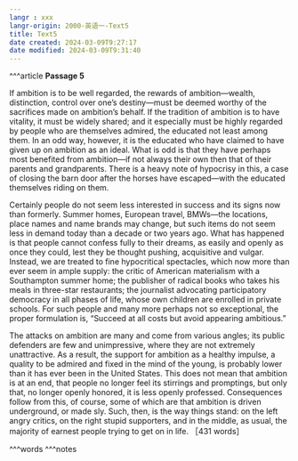```yaml
---
langr : xxx
langr-origin: 2000-英语一-Text5
title: Text5
date created: 2024-03-09T9:27:17
date modified: 2024-03-09T9:31:40
---
```


^^^article
**Passage 5**

If ambition is to be well regarded, the rewards of ambition—wealth, distinction, control over one’s destiny—must be deemed worthy of the sacrifices made on ambition’s behalf. If the tradition of ambition is to have vitality, it must be widely shared; and it especially must be highly regarded by people who are themselves admired, the educated not least among them. In an odd way, however, it is the educated who have claimed to have given up on ambition as an ideal. What is odd is that they have perhaps most benefited from ambition—if not always their own then that of their parents and grandparents. There is a heavy note of hypocrisy in this, a case of closing the barn door after the horses have escaped—with the educated themselves riding on them.

Certainly people do not seem less interested in success and its signs now than formerly. Summer homes, European travel, BMWs—the locations, place names and name brands may change, but such items do not seem less in demand today than a decade or two years ago. What has happened is that people cannot confess fully to their dreams, as easily and openly as once they could, lest they be thought pushing, acquisitive and vulgar. Instead, we are treated to fine hypocritical spectacles, which now more than ever seem in ample supply: the critic of American materialism with a Southampton summer home; the publisher of radical books who takes his meals in three-star restaurants; the journalist advocating participatory democracy in all phases of life, whose own children are enrolled in private schools. For such people and many more perhaps not so exceptional, the proper formulation is, “Succeed at all costs but avoid appearing ambitious.”

The attacks on ambition are many and come from various angles; its public defenders are few and unimpressive, where they are not extremely unattractive. As a result, the support for ambition as a healthy impulse, a quality to be admired and fixed in the mind of the young, is probably lower than it has ever been in the United States. This does not mean that ambition is at an end, that people no longer feel its stirrings and promptings, but only that, no longer openly honored, it is less openly professed. Consequences follow from this, of course, some of which are that ambition is driven underground, or made sly. Such, then, is the way things stand: on the left angry critics, on the right stupid supporters, and in the middle, as usual, the majority of earnest people trying to get on in life. ［431 words］




^^^words
^^^notes
